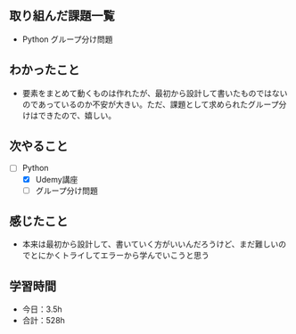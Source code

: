 ## 取り組んだ課題一覧

 - Python グループ分け問題    

## わかったこと
- 要素をまとめて動くものは作れたが、最初から設計して書いたものではないのであっているのか不安が大きい。ただ、課題として求められたグループ分けはできたので、嬉しい。

## 次やること

- [ ] Python
    - [x] Udemy講座
    - [ ] グループ分け問題

## 感じたこと
- 本来は最初から設計して、書いていく方がいいんだろうけど、まだ難しいのでとにかくトライしてエラーから学んでいこうと思う

## 学習時間

- 今日：3.5h
- 合計：528h